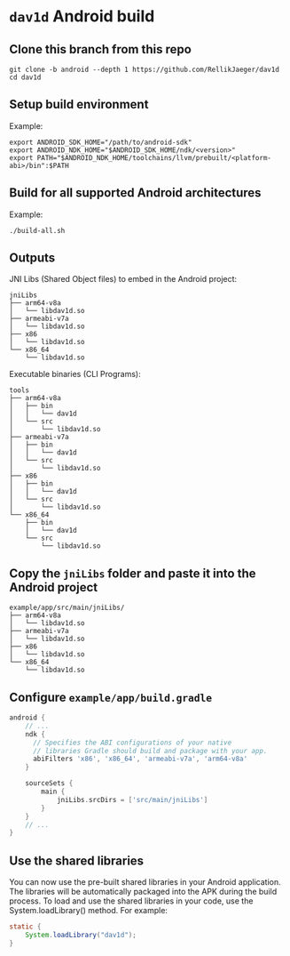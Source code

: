 # `dav1d` Android build

## Clone this branch from this repo

```Shell
git clone -b android --depth 1 https://github.com/RellikJaeger/dav1d
cd dav1d
```

## Setup build environment

Example:

```Shell
export ANDROID_SDK_HOME="/path/to/android-sdk"
export ANDROID_NDK_HOME="$ANDROID_SDK_HOME/ndk/<version>"
export PATH="$ANDROID_NDK_HOME/toolchains/llvm/prebuilt/<platform-abi>/bin":$PATH
```

## Build for all supported Android architectures

Example:

```Shell
./build-all.sh
```

## Outputs

JNI Libs (Shared Object files) to embed in the Android project:

```Shell
jniLibs
├── arm64-v8a
│   └── libdav1d.so
├── armeabi-v7a
│   └── libdav1d.so
├── x86
│   └── libdav1d.so
└── x86_64
    └── libdav1d.so
```

Executable binaries (CLI Programs):

```Shell
tools
├── arm64-v8a
│   ├── bin
│   │   └── dav1d
│   └── src
│       └── libdav1d.so
├── armeabi-v7a
│   ├── bin
│   │   └── dav1d
│   └── src
│       └── libdav1d.so
├── x86
│   ├── bin
│   │   └── dav1d
│   └── src
│       └── libdav1d.so
└── x86_64
    ├── bin
    │   └── dav1d
    └── src
        └── libdav1d.so
```

## Copy the `jniLibs` folder and paste it into the Android project

```Shell
example/app/src/main/jniLibs/
├── arm64-v8a
│   └── libdav1d.so
├── armeabi-v7a
│   └── libdav1d.so
├── x86
│   └── libdav1d.so
└── x86_64
    └── libdav1d.so
```

## Configure `example/app/build.gradle`

```Groovy
android {
    // ...
    ndk {
      // Specifies the ABI configurations of your native
      // libraries Gradle should build and package with your app.
      abiFilters 'x86', 'x86_64', 'armeabi-v7a', 'arm64-v8a'
    }

    sourceSets {
        main {
            jniLibs.srcDirs = ['src/main/jniLibs']
        }
    }
    // ...
}
```

## Use the shared libraries

You can now use the pre-built shared libraries in your Android application. The libraries will be automatically packaged into the APK during the build process. To load and use the shared libraries in your code, use the System.loadLibrary() method. For example:

```Java
static {
    System.loadLibrary("dav1d");
}
```
